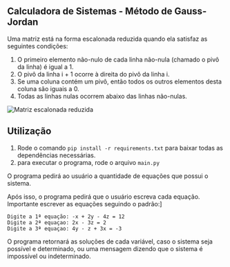 ## Calculadora de Sistemas - Método de Gauss-Jordan

Uma matriz está na forma escalonada reduzida quando ela satisfaz as seguintes condições:

1. O primeiro elemento não-nulo de cada linha não-nula (chamado o pivô da linha) é igual a 1.
2. O pivô da linha i + 1 ocorre à direita do pivô da linha i.
3. Se uma coluna contém um pivô, então todos os outros elementos desta coluna são iguais a 0. 
4. Todas as linhas nulas ocorrem abaixo das linhas não-nulas.

![Matriz escalonada reduzida](https://i.ytimg.com/vi/eYSASx8_nyg/maxresdefault.jpg)

## Utilização

1. Rode o comando `pip install -r requirements.txt` para baixar todas as dependências necessárias.
2. para executar o programa, rode o arquivo `main.py` 

O programa pedirá ao usuário a quantidade de equações que possui o sistema.

Após isso, o programa pedirá que o usuário escreva cada equação. Importante escrever as equações seguindo o padrão:]

```
Digite a 1ª equação: -x + 2y - 4z = 12
Digite a 2ª equaçao: 2x - 3z = 2
Digite a 3ª equaçao: 4y - z + 3x = -3
```

O programa retornará as soluções de cada variável, caso o sistema seja possível e determinado, ou uma mensagem dizendo que o sistema é impossível ou indeterminado. 
